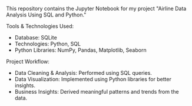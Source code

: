 This repository contains the Jupyter Notebook for my project "Airline Data Analysis Using SQL and Python."

 Tools & Technologies Used:
 * Database: SQLite
 * Technologies: Python, SQL
 * Python Libraries: NumPy, Pandas, Matplotlib, Seaborn
   
 Project Workflow:
 * Data Cleaning & Analysis: Performed using SQL queries.
 * Data Visualization: Implemented using Python libraries for better insights.
 * Business Insights: Derived meaningful patterns and trends from the data.
